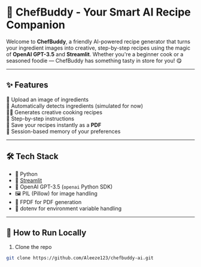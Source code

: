 # 🍳 ChefBuddy - Your Smart AI Recipe Companion

Welcome to **ChefBuddy**, a friendly AI-powered recipe generator that turns your ingredient images into creative, step-by-step recipes using the magic of **OpenAI GPT-3.5** and **Streamlit**. Whether you're a beginner cook or a seasoned foodie — ChefBuddy has something tasty in store for you! 😋

---

## ✨ Features

📸 Upload an image of ingredients  
🧠 Automatically detects ingredients (simulated for now)  
👨‍🍳 Generates creative cooking recipes  
📖 Step-by-step instructions  
📄 Save your recipes instantly as a **PDF**  
🧠 Session-based memory of your preferences  

---

## 🛠️ Tech Stack

- 🐍 Python
- 🎨 [Streamlit](https://streamlit.io/)
- 🤖 OpenAI GPT-3.5 (`openai` Python SDK)
- 🖼️ PIL (Pillow) for image handling
- 📄 FPDF for PDF generation
- 🌿 dotenv for environment variable handling

---

## 🚀 How to Run Locally

1. Clone the repo  
```bash
git clone https://github.com/Aleeze123/chefbuddy-ai.git
